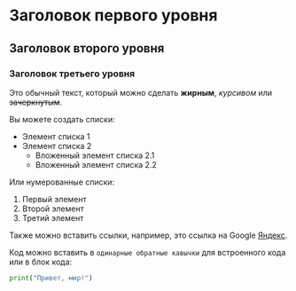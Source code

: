 # Заголовок первого уровня

## Заголовок второго уровня

### Заголовок третьего уровня

Это обычный текст, который можно сделать **жирным**, *курсивом* или ~~зачеркнутым~~.

Вы можете создать списки:

- Элемент списка 1
- Элемент списка 2
    - Вложенный элемент списка 2.1
    - Вложенный элемент списка 2.2

Или нумерованные списки:

1. Первый элемент
2. Второй элемент
3. Третий элемент

Также можно вставить ссылки, например, это ссылка на Google [Яндекс](ya.ru).

Код можно вставить в `одинарные обратные кавычки` для встроенного кода или в блок кода:

```python
print("Привет, мир!")
